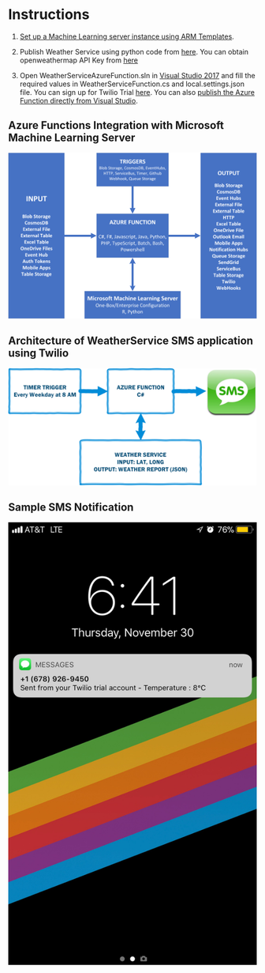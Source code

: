 # Instructions

1. [Set up a Machine Learning server instance using ARM Templates](https://blogs.msdn.microsoft.com/mlserver/2017/11/21/configuring-microsoft-machine-learning-server-to-operationalize-analytics-using-arm-templates/).

2. Publish Weather Service using python code from [here](https://github.com/Microsoft/microsoft-r/tree/master/MLADS2017/WeatherService). You can obtain openweathermap API Key from [here](http://openweathermap.org/appid)

3. Open WeatherServiceAzureFunction.sln in [Visual Studio 2017](https://www.visualstudio.com/downloads/) and fill the required values in WeatherServiceFunction.cs and local.settings.json file. You can sign up for Twilio Trial [here](https://www.twilio.com/try-twilio). You can also [publish the Azure Function directly from Visual Studio](https://docs.microsoft.com/en-us/azure/azure-functions/functions-develop-vs).


## Azure Functions Integration with Microsoft Machine Learning Server
![Architecture](https://raw.githubusercontent.com/Microsoft/microsoft-r/master/MLADS2017/WeatherServiceAzureFunction/mls-azure-function.png)



## Architecture of WeatherService SMS application using Twilio
![Architecture](https://raw.githubusercontent.com/Microsoft/microsoft-r/master/MLADS2017/WeatherServiceAzureFunction/mls-weather-service.png)



## Sample SMS Notification
![Notification](https://raw.githubusercontent.com/Microsoft/microsoft-r/master/MLADS2017/WeatherServiceAzureFunction/temperature-notification.jpg)
